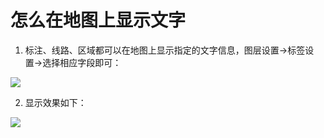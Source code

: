 # 怎么在地图上显示文字

1. 标注、线路、区域都可以在地图上显示指定的文字信息，图层设置->标签设置->选择相应字段即可：

![](http://pic.dituwuyou.com/map%2Fpicture%2FlabeSetting1.jpg)

2. 显示效果如下：

![](http://pic.dituwuyou.com/map%2Fpicture%2Flabelsetting2.jpg)
